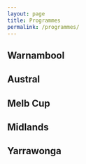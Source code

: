 ```yaml
---
layout: page
title: Programmes
permalink: /programmes/
---
```


## Warnambool

## Austral

## Melb Cup

## Midlands

## Yarrawonga
